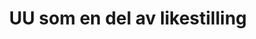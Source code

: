 ---
layout: "event.html"
title: "UU som en del av likestilling"
titleShort: ""
summary: ""
event-date: 2025-05-15T09:20
event-date-end: 2025-05-15T09:40
speakers: 
  - name: Karina Ludwig
    role: Fagleder for universell utforming av IKT i Nav
delta: "https://delta.nav.no/event/aa80535e-83bb-41d0-a00b-983800c934df"
location: "Teams + U1 Smeltedigelen"
---